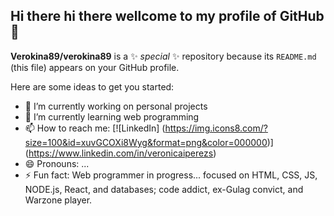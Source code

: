 ## Hi there hi there wellcome to my profile of GitHub👋


**Verokina89/verokina89** is a ✨ _special_ ✨ repository because its `README.md` (this file) appears on your GitHub profile.

Here are some ideas to get you started:

- 🔭 I’m currently working on personal projects
- 🌱 I’m currently learning web programming
- 📫 How to reach me: 
[![LinkedIn] (https://img.icons8.com/?size=100&id=xuvGCOXi8Wyg&format=png&color=000000)] (https://www.linkedin.com/in/veronicaiperezs)
- 😄 Pronouns: ...
- ⚡ Fun fact: Web programmer in progress... focused on HTML, CSS, JS, NODE.js, React, and databases; code addict, ex-Gulag convict, and Warzone player.



